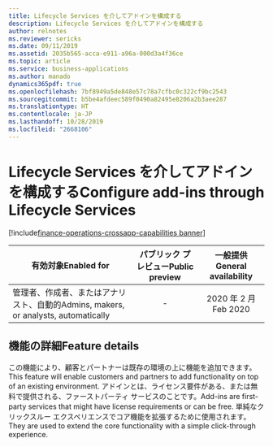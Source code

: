 ```yaml
---
title: Lifecycle Services を介してアドインを構成する
description: Lifecycle Services を介してアドインを構成する
author: relnotes
ms.reviewer: sericks
ms.date: 09/11/2019
ms.assetid: 2035b565-acca-e911-a96a-000d3a4f36ce
ms.topic: article
ms.service: business-applications
ms.author: manado
dynamics365pdf: true
ms.openlocfilehash: 7bf8949a5de848e57c78a7cfbc0c322cf9bc2543
ms.sourcegitcommit: b5be4afdeec589f0490a82495e8206a2b3aee287
ms.translationtype: HT
ms.contentlocale: ja-JP
ms.lasthandoff: 10/28/2019
ms.locfileid: "2668106"
---
```

# <a name="configure-add-ins-through-lifecycle-services"></a><span data-ttu-id="fc8cb-103">Lifecycle Services を介してアドインを構成する</span><span class="sxs-lookup"><span data-stu-id="fc8cb-103">Configure add-ins through Lifecycle Services</span></span>
[!include[finance-operations-crossapp-capabilities banner](../includes/finance-operations-crossapp-capabilities.md)]

| <span data-ttu-id="fc8cb-104">有効対象</span><span class="sxs-lookup"><span data-stu-id="fc8cb-104">Enabled for</span></span>    |  <span data-ttu-id="fc8cb-105">パブリック プレビュー</span><span class="sxs-lookup"><span data-stu-id="fc8cb-105">Public preview</span></span> | <span data-ttu-id="fc8cb-106">一般提供</span><span class="sxs-lookup"><span data-stu-id="fc8cb-106">General availability</span></span> | 
| ---------- | :----------: |:----------: |
|<span data-ttu-id="fc8cb-107">管理者、作成者、またはアナリスト、自動的</span><span class="sxs-lookup"><span data-stu-id="fc8cb-107">Admins, makers, or analysts, automatically</span></span>|-| <span data-ttu-id="fc8cb-108">2020 年 2 月</span><span class="sxs-lookup"><span data-stu-id="fc8cb-108">Feb 2020</span></span>|






## <a name="feature-details"></a><span data-ttu-id="fc8cb-109">機能の詳細</span><span class="sxs-lookup"><span data-stu-id="fc8cb-109">Feature details</span></span>
<!--feature detail start -->
<span data-ttu-id="fc8cb-110">この機能により、顧客とパートナーは既存の環境の上に機能を追加できます。</span><span class="sxs-lookup"><span data-stu-id="fc8cb-110">This feature will enable customers and partners to add functionality on top of an existing environment.</span></span> <span data-ttu-id="fc8cb-111">アドインとは、ライセンス要件がある、または無料で提供される、ファーストパーティ サービスのことです。</span><span class="sxs-lookup"><span data-stu-id="fc8cb-111">Add-ins are first-party services that might have license requirements or can be free.</span></span> <span data-ttu-id="fc8cb-112">単純なクリックスルー エクスペリエンスでコア機能を拡張するために使用されます。</span><span class="sxs-lookup"><span data-stu-id="fc8cb-112">They are used to extend the core functionality with a simple click-through experience.</span></span>
<!--feature detail end -->









